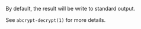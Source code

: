 By default, the result will be write to standard output.

See `abcrypt-decrypt(1)` for more details.

